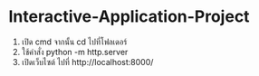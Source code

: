 # Interactive-Application-Project
1. เปิด cmd จากนั้น cd ไปที่โฟลเดอร์
2. ใช้คำสั่ง python -m http.server
3. เปิดเว็บไซต์ ไปที่ http://localhost:8000/
